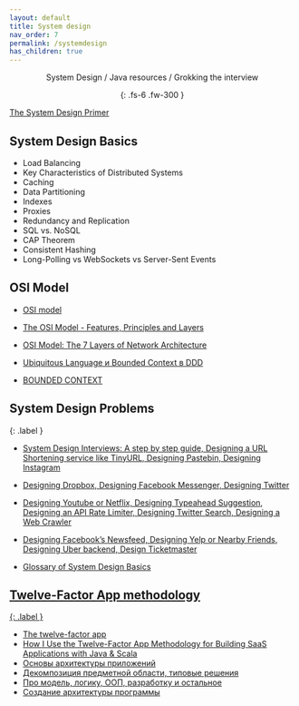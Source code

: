 ```yaml
---
layout: default
title: System design
nav_order: 7
permalink: /systemdesign
has_children: true
---
```

<div align="center" markdown="1">
System Design / Java resources / Grokking the interview

{: .fs-6 .fw-300 }
</div>

 
 <a href="https://github.com/donnemartin/system-design-primer">The System Design Primer</a>
 
##  System Design Basics
 *  Load Balancing
 *  Key Characteristics of Distributed Systems
 *  Caching
 *  Data Partitioning
 *  Indexes
 *  Proxies
 *  Redundancy and Replication
 *  SQL vs. NoSQL
 *  CAP Theorem
 *  Consistent Hashing
 *  Long-Polling vs WebSockets vs Server-Sent Events
 
 ## OSI Model
 
 - <a href="https://en.wikipedia.org/wiki/OSI_model">OSI model</a>
 - <a href="https://www.studytonight.com/computer-networks/complete-osi-model">The OSI Model - Features, Principles and Layers</a>
 - <a href="https://www.bmc.com/blogs/osi-model-7-layers/">OSI Model: The 7 Layers of Network Architecture</a>
 
 - <a href="https://habr.com/ru/post/232881/">Ubiquitous Language и Bounded Context в DDD</a>
 - <a href="https://balashov-mikhail.com/posts/bounded-context">BOUNDED CONTEXT</a>
 
##  System Design Problems
{: .label }

   * <a href="https://coursehunters.online/t/educative-io-design-gurus-grokking-the-system-design-interview-part-1/579">System Design Interviews: A step by step guide, Designing a URL Shortening service like TinyURL, Designing Pastebin, Designing Instagram</a>
   
   * <a href="https://coursehunters.online/t/educative-io-design-gurus-grokking-the-system-design-interview-part-2/580">Designing Dropbox, Designing Facebook Messenger, Designing Twitter</a>
   
   * <a href="https://coursehunters.online/t/educative-io-design-gurus-grokking-the-system-design-interview-part-3/581">Designing Youtube or Netflix, Designing Typeahead Suggestion, Designing an API Rate Limiter, Designing Twitter Search, Designing a Web Crawler</a>
   
   * <a href="https://coursehunters.online/t/educative-io-design-gurus-grokking-the-system-design-interview-part-4/583">Designing Facebook’s Newsfeed, Designing Yelp or Nearby Friends, Designing Uber backend, Design Ticketmaster</a>
   
   * <a href="https://coursehunters.online/t/educative-io-design-gurus-grokking-the-system-design-interview-part-5/584">Glossary of System Design Basics
     
##  Twelve-Factor App methodology
{: .label }

   * <a href="https://12factor.net/uk/">The twelve-factor app</a>
   * <a href="https://medium.com/hashmapinc/how-i-use-the-twelve-factor-app-methodology-for-building-saas-applications-with-java-scala-4cdb668cc908">How I Use the Twelve-Factor App Methodology for Building SaaS Applications with Java & Scala</a>
   *  [Основы архитектуры приложений](https://www.youtube.com/watch?v=NR73Gkm3iXc&list=PLmqFxxywkatSezlaoxwFbdBBnAk_JJ__5&index=2&t=0s)
   *  [Декомпозиция предметной области, типовые решения](https://www.youtube.com/watch?v=xOx-si8s3K8&list=PLmqFxxywkatSezlaoxwFbdBBnAk_JJ__5&index=2)
   *  [Про модель, логику, ООП, разработку и остальное](https://habr.com/ru/post/263025/)
   *  [Создание архитектуры программы](https://habr.com/ru/post/276593/)
